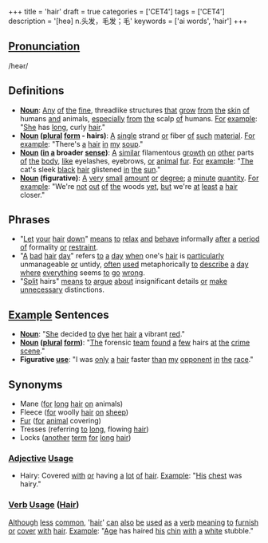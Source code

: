 +++
title = 'hair'
draft = true
categories = ['CET4']
tags = ['CET4']
description = '[heə] n.头发，毛发；毛'
keywords = ['ai words', 'hair']
+++

## [Pronunciation](/post/pronunciation/)
/heər/

## Definitions
- **[Noun](/post/noun/)**: [Any](/post/any/) [of](/post/of/) [the](/post/the/) [fine](/post/fine/), threadlike structures [that](/post/that/) [grow](/post/grow/) [from](/post/from/) [the](/post/the/) [skin](/post/skin/) [of](/post/of/) humans [and](/post/and/) animals, [especially](/post/especially/) [from](/post/from/) [the](/post/the/) scalp [of](/post/of/) humans. [For](/post/for/) [example](/post/example/): "[She](/post/she/) has [long](/post/long/), curly [hair](/post/hair/)."
- **[Noun](/post/noun/) ([plural](/post/plural/) [form](/post/form/) - hairs)**: [A](/post/a/) [single](/post/single/) strand [or](/post/or/) fiber [of](/post/of/) [such](/post/such/) [material](/post/material/). [For](/post/for/) [example](/post/example/): "There's [a](/post/a/) [hair](/post/hair/) [in](/post/in/) [my](/post/my/) [soup](/post/soup/)."
- **[Noun](/post/noun/) ([in](/post/in/) [a](/post/a/) broader [sense](/post/sense/))**: [A](/post/a/) [similar](/post/similar/) filamentous [growth](/post/growth/) [on](/post/on/) [other](/post/other/) parts [of](/post/of/) [the](/post/the/) [body](/post/body/), [like](/post/like/) eyelashes, eyebrows, [or](/post/or/) [animal](/post/animal/) [fur](/post/fur/). [For](/post/for/) [example](/post/example/): "[The](/post/the/) cat's sleek [black](/post/black/) [hair](/post/hair/) glistened [in](/post/in/) [the](/post/the/) [sun](/post/sun/)."
- **[Noun](/post/noun/) (figurative)**: [A](/post/a/) [very](/post/very/) [small](/post/small/) [amount](/post/amount/) [or](/post/or/) [degree](/post/degree/); [a](/post/a/) [minute](/post/minute/) [quantity](/post/quantity/). [For](/post/for/) [example](/post/example/): "We're [not](/post/not/) [out](/post/out/) [of](/post/of/) [the](/post/the/) woods [yet](/post/yet/), [but](/post/but/) we're [at](/post/at/) [least](/post/least/) [a](/post/a/) [hair](/post/hair/) closer."

## Phrases
- "[Let](/post/let/) [your](/post/your/) [hair](/post/hair/) [down](/post/down/)" [means](/post/means/) [to](/post/to/) [relax](/post/relax/) [and](/post/and/) [behave](/post/behave/) informally [after](/post/after/) [a](/post/a/) [period](/post/period/) [of](/post/of/) formality [or](/post/or/) [restraint](/post/restraint/).
- "[A](/post/a/) [bad](/post/bad/) [hair](/post/hair/) [day](/post/day/)" refers [to](/post/to/) [a](/post/a/) [day](/post/day/) [when](/post/when/) one's [hair](/post/hair/) is [particularly](/post/particularly/) unmanageable [or](/post/or/) untidy, [often](/post/often/) [used](/post/used/) metaphorically [to](/post/to/) [describe](/post/describe/) [a](/post/a/) [day](/post/day/) [where](/post/where/) [everything](/post/everything/) seems [to](/post/to/) [go](/post/go/) [wrong](/post/wrong/).
- "[Split](/post/split/) hairs" [means](/post/means/) [to](/post/to/) [argue](/post/argue/) [about](/post/about/) insignificant details [or](/post/or/) [make](/post/make/) [unnecessary](/post/unnecessary/) distinctions.

## [Example](/post/example/) Sentences
- **[Noun](/post/noun/)**: "[She](/post/she/) decided [to](/post/to/) [dye](/post/dye/) [her](/post/her/) [hair](/post/hair/) [a](/post/a/) vibrant [red](/post/red/)."
- **[Noun](/post/noun/) ([plural](/post/plural/) [form](/post/form/))**: "[The](/post/the/) forensic [team](/post/team/) [found](/post/found/) [a](/post/a/) [few](/post/few/) hairs [at](/post/at/) [the](/post/the/) [crime](/post/crime/) [scene](/post/scene/)."
- **Figurative [use](/post/use/)**: "I was [only](/post/only/) [a](/post/a/) [hair](/post/hair/) faster [than](/post/than/) [my](/post/my/) [opponent](/post/opponent/) [in](/post/in/) [the](/post/the/) [race](/post/race/)."

## Synonyms
- Mane ([for](/post/for/) [long](/post/long/) [hair](/post/hair/) [on](/post/on/) animals)
- Fleece ([for](/post/for/) woolly [hair](/post/hair/) [on](/post/on/) [sheep](/post/sheep/))
- [Fur](/post/fur/) ([for](/post/for/) [animal](/post/animal/) covering)
- Tresses (referring [to](/post/to/) [long](/post/long/), flowing [hair](/post/hair/))
- Locks ([another](/post/another/) [term](/post/term/) [for](/post/for/) [long](/post/long/) [hair](/post/hair/)) 

### [Adjective](/post/adjective/) [Usage](/post/usage/)
- Hairy: Covered [with](/post/with/) [or](/post/or/) having [a](/post/a/) [lot](/post/lot/) [of](/post/of/) [hair](/post/hair/). [Example](/post/example/): "[His](/post/his/) [chest](/post/chest/) was hairy."

### [Verb](/post/verb/) [Usage](/post/usage/) ([Hair](/post/hair/))
[Although](/post/although/) [less](/post/less/) [common](/post/common/), '[hair](/post/hair/)' [can](/post/can/) [also](/post/also/) [be](/post/be/) [used](/post/used/) [as](/post/as/) [a](/post/a/) [verb](/post/verb/) [meaning](/post/meaning/) [to](/post/to/) [furnish](/post/furnish/) [or](/post/or/) [cover](/post/cover/) [with](/post/with/) [hair](/post/hair/). [Example](/post/example/): "[Age](/post/age/) has haired [his](/post/his/) [chin](/post/chin/) [with](/post/with/) [a](/post/a/) [white](/post/white/) stubble."

